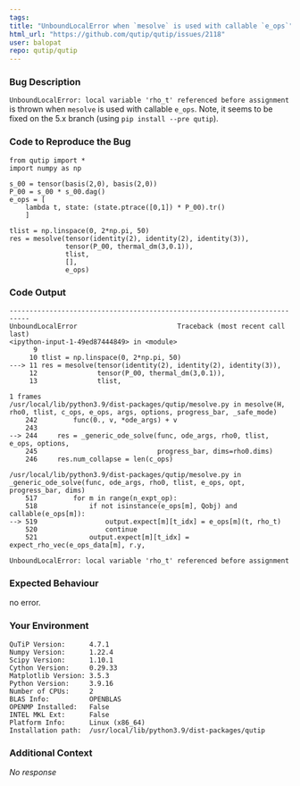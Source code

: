 ```yaml
---
tags: 
title: "UnboundLocalError when `mesolve` is used with callable `e_ops`"
html_url: "https://github.com/qutip/qutip/issues/2118"
user: balopat
repo: qutip/qutip
---
```


### Bug Description

`UnboundLocalError: local variable 'rho_t' referenced before assignment` is thrown when `mesolve` is used with callable `e_ops`. Note, it seems to be fixed on the 5.x branch (using `pip install --pre qutip`).

### Code to Reproduce the Bug

```shell
from qutip import * 
import numpy as np

s_00 = tensor(basis(2,0), basis(2,0))
P_00 = s_00 * s_00.dag()
e_ops = [ 
    lambda t, state: (state.ptrace([0,1]) * P_00).tr()   
    ]

tlist = np.linspace(0, 2*np.pi, 50)
res = mesolve(tensor(identity(2), identity(2), identity(3)),
              tensor(P_00, thermal_dm(3,0.1)), 
              tlist, 
              [],
              e_ops)
```


### Code Output

```shell
---------------------------------------------------------------------------
UnboundLocalError                         Traceback (most recent call last)
<ipython-input-1-49ed87444849> in <module>
      9 
     10 tlist = np.linspace(0, 2*np.pi, 50)
---> 11 res = mesolve(tensor(identity(2), identity(2), identity(3)),
     12               tensor(P_00, thermal_dm(3,0.1)),
     13               tlist,

1 frames
/usr/local/lib/python3.9/dist-packages/qutip/mesolve.py in mesolve(H, rho0, tlist, c_ops, e_ops, args, options, progress_bar, _safe_mode)
    242         func(0., v, *ode_args) + v
    243 
--> 244     res = _generic_ode_solve(func, ode_args, rho0, tlist, e_ops, options,
    245                              progress_bar, dims=rho0.dims)
    246     res.num_collapse = len(c_ops)

/usr/local/lib/python3.9/dist-packages/qutip/mesolve.py in _generic_ode_solve(func, ode_args, rho0, tlist, e_ops, opt, progress_bar, dims)
    517         for m in range(n_expt_op):
    518             if not isinstance(e_ops[m], Qobj) and callable(e_ops[m]):
--> 519                 output.expect[m][t_idx] = e_ops[m](t, rho_t)
    520                 continue
    521             output.expect[m][t_idx] = expect_rho_vec(e_ops_data[m], r.y,

UnboundLocalError: local variable 'rho_t' referenced before assignment
```


### Expected Behaviour

no error.

### Your Environment

```shell
QuTiP Version:      4.7.1
Numpy Version:      1.22.4
Scipy Version:      1.10.1
Cython Version:     0.29.33
Matplotlib Version: 3.5.3
Python Version:     3.9.16
Number of CPUs:     2
BLAS Info:          OPENBLAS
OPENMP Installed:   False
INTEL MKL Ext:      False
Platform Info:      Linux (x86_64)
Installation path:  /usr/local/lib/python3.9/dist-packages/qutip
```


### Additional Context

_No response_